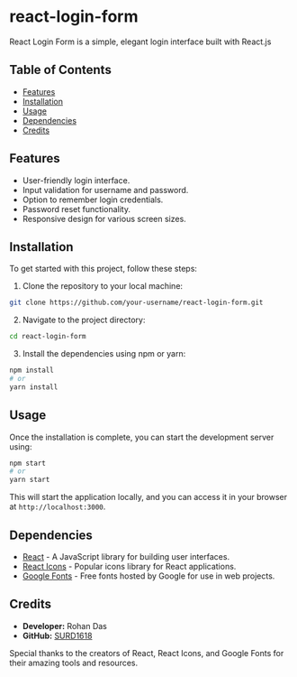 # react-login-form
React Login Form is a simple, elegant login interface built with React.js

## Table of Contents

- [Features](#features)
- [Installation](#installation)
- [Usage](#usage)
- [Dependencies](#dependencies)
- [Credits](#credits)

## Features

- User-friendly login interface.
- Input validation for username and password.
- Option to remember login credentials.
- Password reset functionality.
- Responsive design for various screen sizes.

## Installation

To get started with this project, follow these steps:

1. Clone the repository to your local machine:

```bash
git clone https://github.com/your-username/react-login-form.git
```

2. Navigate to the project directory:

```bash
cd react-login-form
```

3. Install the dependencies using npm or yarn:

```bash
npm install
# or
yarn install
```

## Usage

Once the installation is complete, you can start the development server using:

```bash
npm start
# or
yarn start
```

This will start the application locally, and you can access it in your browser at `http://localhost:3000`.

## Dependencies

- [React](https://reactjs.org/) - A JavaScript library for building user interfaces.
- [React Icons](https://react-icons.github.io/react-icons/) - Popular icons library for React applications.
- [Google Fonts](https://fonts.google.com/) - Free fonts hosted by Google for use in web projects.

## Credits

- **Developer:** Rohan Das
- **GitHub:** [SURD1618](https://github.com/SURD1618)

Special thanks to the creators of React, React Icons, and Google Fonts for their amazing tools and resources.
